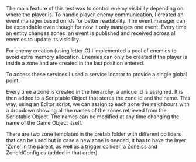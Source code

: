 The main feature of this test was to control enemy visibility depending on where the player is. To handle player-enemy communication, I created an event manager based on Ids for better readability. The event manager can be expandable even though for now it only manages one event. Every time an entity changes zones, an event is published and received across all enemies to update its visibility.

For enemy creation (using letter G) I implemented a pool of enemies to avoid extra memory allocation. Enemies can only be created if the player is inside a zone and are created in the last position entered.

To access these services I used a service locator to provide a single global point.

Every time a zone is created in the hierarchy, a unique Id is assigned. It is then added to a Scriptable Object that stores the zone id and the name. This way, using an Editor script, we can assign to each zone the neighbours with a dropdown showing all the names of the zones retrieved from the Scriptable Object. The names can be modified at any time changing the name of the Game Object itself.

There are two zone templates in the prefab folder with different colliders that can be used but in case a new zone is needed, it has to have the layer ‘Zone’ in the parent, as well as a trigger collider, a Zone.cs and ZoneIdConfig.cs (added in that order). 


